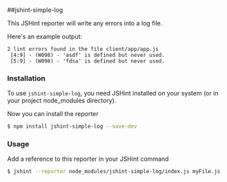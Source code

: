 ##jshint-simple-log

This JSHint reporter will write any errors into a log file.

Here's an example output:

```
2 lint errors found in the file client/app/app.js
 [4:9] - (W098) - 'asdf' is defined but never used.
 [5:9] - (W098) - 'fdsa' is defined but never used.
```

### Installation

To use `jshint-simple-log`, you need JSHint installed on your system (or in your project node_modules directory).

Now you can install the reporter

```bash
$ npm install jshint-simple-log --save-dev
```

### Usage

Add a reference to this reporter in your JSHint command

```bash
$ jshint --reporter node_modules/jshint-simple-log/index.js myFile.js
```